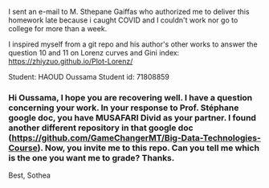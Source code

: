 I sent an e-mail to M. Sthepane Gaiffas who authorized me to deliver this homework late because i caught COVID and I couldn't
work nor go to college for more than a week.

I inspired myself from a git repo and his author's other works to answer the question 10 and 11 on Lorenz curves and Gini index:
https://zhiyzuo.github.io/Plot-Lorenz/

Student: HAOUD Oussama
Student id: 71808859


### Hi Oussama, I hope you are recovering well. I have a question concerning your work. In your response to Prof. Stéphane google doc, you have MUSAFARI Divid as your partner. I found another different repository in that google doc (https://github.com/GameChangerMT/Big-Data-Technologies-Course). Now, you invite me to this repo. Can you tell me which is the one you want me to grade? Thanks.

Best,
Sothea
